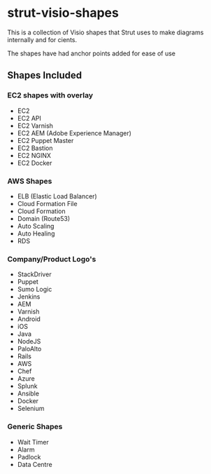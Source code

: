 # strut-visio-shapes
This is a collection of Visio shapes that Strut uses to make diagrams internally and for cients.

The shapes have had anchor points added for ease of use

## Shapes Included

### EC2 shapes with overlay
* EC2
* EC2 API
* EC2 Varnish
* EC2 AEM (Adobe Experience Manager)
* EC2 Puppet Master
* EC2 Bastion
* EC2 NGINX
* EC2  Docker

### AWS Shapes
* ELB (Elastic Load Balancer)
* Cloud Formation File
* Cloud Formation
* Domain (Route53)
* Auto Scaling
* Auto Healing
* RDS

### Company/Product Logo's
* StackDriver
* Puppet
* Sumo Logic
* Jenkins
* AEM
* Varnish
* Android
* iOS
* Java
* NodeJS
* PaloAlto
* Rails
* AWS
* Chef
* Azure
* Splunk
* Ansible
* Docker
* Selenium

### Generic Shapes
* Wait Timer
* Alarm
* Padlock
* Data Centre

